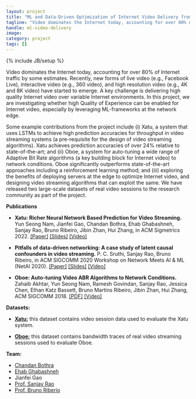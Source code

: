 ```yaml
---
layout: project
title: "ML and Data-Driven Optimization of Internet Video Delivery from the Network Edge"
tagline: "Video dominates the Internet today, accounting for over 80% of Internet traffic by some estimates. A key challenge is delivering high quality Internet video over variable Internet environments. In this project, we are investigating whether high Quality of Experience can be enabled for Internet video by leveraging ML-frameworks at the network edge. Our work extensively uses insights from real-world data sets of Internet video sessions."
handle: ml-video-delivery
image: 
category: project
tags: []
---
```

{% include JB/setup %}


Video dominates the Internet today, accounting for over 80% of Internet traffic by some estimates. Recently, new forms of live video (e.g., Facebook Live), interactive video (e.g., 360 video), and high resolution video (e.g., 4K and 8K video) have started to emerge. A key challenge is delivering high quality Internet video over variable Internet environments. In this project, we are investigating whether high Quality of Experience can be enabled for Internet video, especially by leveraging ML-frameworks at the network edge.

Some example contributions from the project include (i) Xatu, a system that uses LSTMs to achieve high prediction accuracies for throughput in video streaming systems (a pre-requisite for the design of video streaming algorithms). Xatu achieves prediction accuracies of over 24% relative to state-of-the-art; and (ii) Oboe, a system for auto-tuning a wide range of Adaptive Bit Rate algorithms (a key building block for Internet video) to network conditions. Oboe significantly outperforms state-of-the-art approaches including a reinforcement learning method; and (iii) exploring the benefits of deploying servers at the edge to optimize Internet video, and designing video streaming algorithms that can exploit the same. We have released two large-scale datasets of real video sessions to the research community as part of the project.

**Publications**

- **Xatu: Richer Neural Network Based Prediction for Video Streaming.** Yun Seong Nam, Jianfei Gao, Chandan Bothra, Ehab Ghabashneh, Sanjay Rao, Bruno Ribeiro, Jibin Zhan, Hui Zhang, in ACM Sigmetrics 2022. [[Paper]](https://dl.acm.org/doi/pdf/10.1145/3491056) [[Slides]](https://engineering.purdue.edu/~isl/slides/Xatu-Sigmetrics-2022.pdf) [[Video]](https://engineering.purdue.edu/~isl/videos/Xatu-Sigmetrics-2022.mp4)

- **Pitfalls of data-driven networking: A case study of latent causal confounders in video streaming.** P. C. Sruthi, Sanjay Rao, Bruno Ribeiro, in ACM SIGCOMM 2020 Workshop on Network Meets AI & ML (NetAI 2020). [[Paper]](https://engineering.purdue.edu/~isl/papers/sigcomm-netai2020.pdf) [[Slides]](https://engineering.purdue.edu/~isl/slides/sigcomm-netai2020-slides.pdf) [[Video]](https://www.youtube.com/watch?v=jYYmXLEXTjM)

- **Oboe: Auto-tuning Video ABR Algorithms to Network Conditions.** Zahaib Akhtar, Yun Seong Nam, Ramesh Govindan, Sanjay Rao, Jessica Chen, Ethan Katz Bassett, Bruno Martins Ribeiro, Jibin Zhan, Hui Zhang, ACM SIGCOMM 2018. [[PDF]](https://engineering.purdue.edu/~isl/papers/sigcomm18-final128.pdf) [[Video]](https://www.youtube.com/watch?v=4ehZhvvAA-I&t=16514s)

**Datasets:**

- **[Xatu:](https://github.com/Purdue-ISL/XatuDataset/)** this dataset contains video session data used to evaluate the Xatu system.

- **[Oboe:](https://github.com/USC-NSL/Oboe)** this dataset contains bandwidth traces of real video streaming sessions used to evaluate Oboe.

**Team:**

- [Chandan Bothra](https://www.linkedin.com/in/chandan-bothra/)
- [Ehab Ghabashneh](https://www.linkedin.com/in/ehab-ghabashneh-397928b3/)
- Jianfei Gao
- [Prof. Sanjay Rao](https://engineering.purdue.edu/~sanjay/)
- [Prof. Bruno Riberio](https://www.cs.purdue.edu/homes/ribeirob/)

